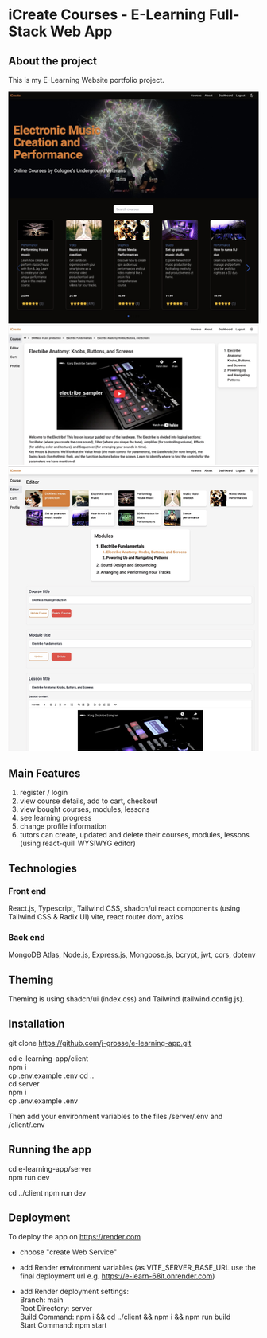 # iCreate Courses - E-Learning Full-Stack Web App

## About the project

This is my E-Learning Website portfolio project.

![](screenshot01.jpg)
![](screenshot02.jpg)
![](screenshot03.jpg)

## Main Features

1. register / login
1. view course details, add to cart, checkout
1. view bought courses, modules, lessons
1. see learning progress
1. change profile information
1. tutors can create, updated and delete their courses, modules, lessons (using react-quill WYSIWYG editor)

## Technologies

### Front end

React.js, Typescript, Tailwind CSS, shadcn/ui react components (using Tailwind CSS & Radix UI)
vite, react router dom, axios

### Back end

MongoDB Atlas, Node.js, Express.js, Mongoose.js, bcrypt, jwt, cors, dotenv

## Theming

Theming is using shadcn/ui (index.css) and Tailwind (tailwind.config.js).

## Installation

git clone https://github.com/j-grosse/e-learning-app.git

cd e-learning-app/client  
npm i  
cp .env.example .env
cd ..  
cd server  
npm i  
cp .env.example .env

Then add your environment variables to the files /server/.env and /client/.env

## Running the app

cd e-learning-app/server  
npm run dev 

cd ../client 
npm run dev 

## Deployment
To deploy the app on https://render.com

- choose "create Web Service"

- add Render environment variables (as VITE_SERVER_BASE_URL use the final deployment url e.g. https://e-learn-68it.onrender.com)

- add Render deployment settings:  
  Branch: main  
  Root Directory: server  
  Build Command: npm i && cd ../client && npm i && npm run build  
  Start Command: npm start


